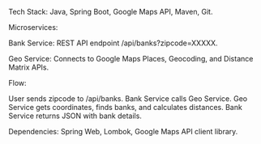 Tech Stack: Java, Spring Boot, Google Maps API, Maven, Git.

Microservices:

Bank Service: REST API endpoint /api/banks?zipcode=XXXXX.

Geo Service: Connects to Google Maps Places, Geocoding, and Distance Matrix APIs.

Flow:

User sends zipcode to /api/banks.
Bank Service calls Geo Service.
Geo Service gets coordinates, finds banks, and calculates distances.
Bank Service returns JSON with bank details.

Dependencies: Spring Web, Lombok, Google Maps API client library.